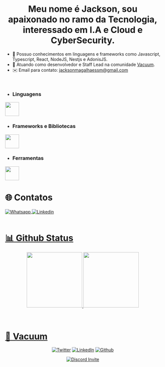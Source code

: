 <div align="center">
  <h1>Meu nome é Jackson, sou apaixonado no ramo da Tecnologia, interessado em I.A e Cloud e CyberSecurity.</h1>
</div>

- 🧠 Possuo conhecimentos em linguagens e frameworks como Javascript, Typescript, React, NodeJS, Nestjs e AdonisJS.
- 🚀 Atuando como desenvolvedor e Staff Lead na comunidade <a href="https://discord.gg/vacuum">Vacuum</a>.
- ✉️ Email para contato: jacksonmagalhaessm@gmail.com
<br />
  
  - ### Linguagens
  <a href="https://skillicons.dev">
    <img height="45em" src="https://skillicons.dev/icons?i=html,css,js,ts,php,ruby,cpp,python,rust" />
  </a>
  
  - ### Frameworks e Bibliotecas
  <a href="https://skillicons.dev">
    <img height="45em" src="https://skillicons.dev/icons?i=react,nextjs,styledcomponents,emotion,adonis,nestjs,bootstrap,express,jquery,prisma,supabase,sequelize,jest" />
  </a>
  
  - ### Ferramentas
  <a href="https://skillicons.dev">
    <img height="45em" src="https://skillicons.dev/icons?i=docker,git,github,mongodb,mysql,postgres,netlify,vercel,vite,vscode" />
  </a>
  
  # 🌐 Contatos
  
  <a href="https://wa.me/5521974245954" />
  <img align="center" alt="Whatsapp" src="https://img.shields.io/badge/WhatsApp-25D366?style=for-the-badge&logo=whatsapp&logoColor=white" />
  <a href="https://www.linkedin.com/in/jackson-magalhaes/" />
  <img align="center" alt="Linkedin" src="https://img.shields.io/badge/LinkedIn-0077B5?style=for-the-badge&logo=linkedin&logoColor=white" />
  <br /><br />
  
  # 📊 Github Status
  <div align="center">
    <div align="center">
      <img height="180em" src="https://streak-stats.demolab.com?user=Jackson-SM&theme=github-dark-blue&border_radius=6)](https://git.io/streak-stats" />
      <img height="180em" src="https://github-readme-stats.vercel.app/api/top-langs/?username=Jackson-SM&layout=compact&bg_color=0d1117&text_color=47a6ff&title_color=47a6ff" />
      </div>
  </div><br /><br />
  
  # 🏢 Vacuum
  <div align="center">
  
   [![Twitter](https://custom-icon-badges.demolab.com/badge/-Twitter-1DA1F2?style=for-the-badge&logo=twitter&logoColor=white)](https://twitter.com/VacuumORG)
   [![LinkedIn](https://custom-icon-badges.demolab.com/badge/-LinkedIn-0A66C2?style=for-the-badge&logo=linkedin)](https://www.linkedin.com/company/vacuumm/mycompany/)
   [![Github](https://custom-icon-badges.demolab.com/badge/-Github-181717?style=for-the-badge&logo=github)](https://github.com/VacuumORG)
  
   [![Discord Invite](https://invidget.switchblade.xyz/vacuum)](https://discord.gg/vacuum)
  </div>
  
</div>
